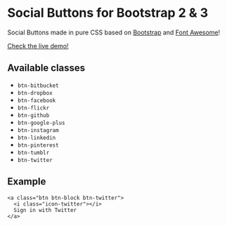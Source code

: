 Social Buttons for Bootstrap 2 & 3
==================================
Social Buttons made in pure CSS based on
[Bootstrap](http://twitter.github.io/bootstrap/) and
[Font Awesome](http://fortawesome.github.io/Font-Awesome/)!

[Check the live demo!](http://lipis.github.io/bootstrap-social)

Available classes
-----------------
 - `btn-bitbucket`
 - `btn-dropbox`
 - `btn-facebook`
 - `btn-flickr`
 - `btn-github`
 - `btn-google-plus`
 - `btn-instagram`
 - `btn-linkedin`
 - `btn-pinterest`
 - `btn-tumblr`
 - `btn-twitter`

Example
-------
    <a class="btn btn-block btn-twitter">
      <i class="icon-twitter"></i>
      Sign in with Twitter
    </a>
